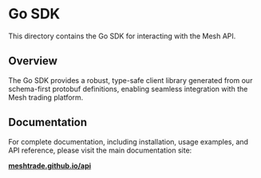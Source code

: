 # Go SDK

This directory contains the Go SDK for interacting with the Mesh API.

## Overview

The Go SDK provides a robust, type-safe client library generated from our schema-first protobuf definitions, enabling seamless integration with the Mesh trading platform.

## Documentation

For complete documentation, including installation, usage examples, and API reference, please visit the main documentation site:

**[meshtrade.github.io/api](https://meshtrade.github.io/api)**
